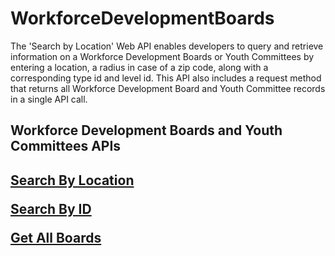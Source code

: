 # WorkforceDevelopmentBoards
The 'Search by Location' Web API enables developers to query and retrieve information on a Workforce Development Boards or Youth Committees by entering a location, a radius in case of a zip code, along with a corresponding type id and level id.  This API also includes a request method that returns all Workforce Development Board and Youth Committee records in a single API call.


<h2>Workforce Development Boards and Youth Committees APIs<h2>

<a href="https://www.careeronestop.org/Developers/WebAPI/BoardsandCommittees/search-by-location.aspx">Search By Location</a>

<a href="https://www.careeronestop.org/Developers/WebAPI/BoardsandCommittees/search-by-id.aspx">Search By ID</a>

<a href="https://www.careeronestop.org/Developers/WebAPI/BoardsandCommittees/get-all-boards.aspx">Get All Boards</a>
